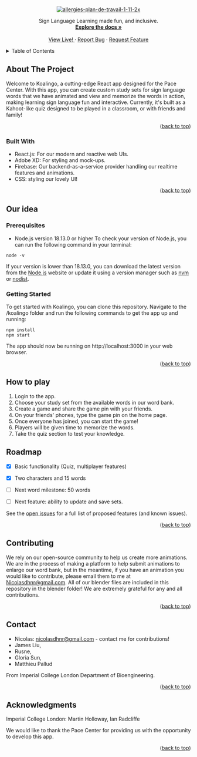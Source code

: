<!-- Improved compatibility of back to top link: See: https://github.com/othneildrew/Best-README-Template/pull/73 -->
<a name="readme-top"></a>
<!--
*** Thanks for checking out the Best-README-Template. If you have a suggestion
*** that would make this better, please fork the repo and create a pull request
*** or simply open an issue with the tag "enhancement".
*** Don't forget to give the project a star!
*** Thanks again! Now go create something AMAZING! :D
-->




<!-- PROJECT LOGO -->
<br />
<div align="center">
<a href="https://ibb.co/BKk9WK7"><img src="https://i.ibb.co/CsLfCsX/allergies-plan-de-travail-1-11-2x.png" alt="allergies-plan-de-travail-1-11-2x" border="0"></a>



  <p align="center">
    Sign Language Learning made fun, and inclusive.
    <br />
    <a href="https://github.com/othneildrew/Best-README-Template"><strong>Explore the docs »</strong></a>
    <br />
    <br />
    <a href="https://github.com/nicolasdhnr/Koalingo/issues">View Live! </a>
    ·
    <a href=" ">Report Bug</a>
    ·
    <a href="https://github.com/nicolasdhnr/Koalingo/issues">Request Feature</a>
  </p>
</div>



<!-- TABLE OF CONTENTS -->
<details>
  <summary>Table of Contents</summary>
  <ol>
    <li>
      <a href="#about-the-project">About The Project</a>
      <ul>
        <li><a href="#built-with">Built With</a></li>
      </ul>
    </li>
    <li>
      <a href="#getting-started">Getting Started</a>
      <ul>
        <li><a href="#prerequisites">Prerequisites</a></li>
        <li><a href="#installation">Installation</a></li>
      </ul>
    </li>
    <li><a href="#usage">Usage</a></li>
    <li><a href="#roadmap">Roadmap</a></li>
    <li><a href="#contributing">Contributing</a></li>
    <li><a href="#license">License</a></li>
    <li><a href="#contact">Contact</a></li>
    <li><a href="#acknowledgments">Acknowledgments</a></li>
  </ol>
</details>



<!-- ABOUT THE PROJECT -->
## About The Project

Welcome to Koalingo, a cutting-edge React app designed for the Pace Center. With this app, you can create custom study sets for sign language words that we have animated and view and memorize the words in action, making learning sign language fun and interactive. Currently, it's built as a Kahoot-like quiz designed to be played in a classroom, or with friends and family!

<p align="right">(<a href="#readme-top">back to top</a>)</p>



### Built With
- React.js: For our modern and reactive web UIs.
- Adobe XD: For styling and mock-ups.
- Firebase: Our backend-as-a-service provider handling our realtime features and animations.
- CSS: styling our lovely UI!

<p align="right">(<a href="#readme-top">back to top</a>)</p>



<!-- GETTING STARTED -->
## Our idea




### Prerequisites
- Node.js version 18.13.0 or higher
To check your version of Node.js, you can run the following command in your terminal:

```
node -v
```
If your version is lower than 18.13.0, you can download the latest version from the [Node.js](https://nodejs.org/en/) website or update it using a version manager such as [nvm](https://github.com/nvm-sh/nvm) or [nodist](https://github.com/nullivex/nodist).

### Getting Started
To get started with Koalingo, you can clone this repository. Navigate to the /koalingo folder and run the following commands to get the app up and running:

```
npm install
npm start
```

The app should now be running on http://localhost:3000 in your web browser.

<p align="right">(<a href="#readme-top">back to top</a>)</p>


## How to play
1. Login to the app.
2. Choose your study set from the available words in our word bank.
3. Create a game and share the game pin with your friends.
4. On your friends' phones, type the game pin on the home page.
5. Once everyone has joined, you can start the game!
6. Players will be given time to memorize the words.
7. Take the quiz section to test your knowledge.


<!-- ROADMAP -->
## Roadmap

- [x] Basic functionality (Quiz, multiplayer features)
- [x] Two characters and 15 words
- [ ] Next word milestone: 50 words 
- [ ] Next feature: ability to update and save sets. 





See the [open issues](https://github.com/nicolasdhnr/Koalingo/issues) for a full list of proposed features (and known issues).

<p align="right">(<a href="#readme-top">back to top</a>)</p>

## Contributing
We rely on our open-source community to help us create more animations. We are in the process of making a platform to help submit animations to enlarge our word bank, but in the meantime, if you have an animation you would like to contribute, please email them to me at Nicolasdhnr@gmail.com. All of our blender files are included in this repository in the blender folder! We are extremely grateful for any and all contributions.

<p align="right">(<a href="#readme-top">back to top</a>)</p>

<!-- CONTACT -->
## Contact

- Nicolas: nicolasdhnr@gmail.com - contact me for contributions!
- James Liu, 
- Rusne, 
- Gloria Sun, 
- Matthieu Pallud

From Imperial College London Department of Bioengineering.

<p align="right">(<a href="#readme-top">back to top</a>)</p>



<!-- ACKNOWLEDGMENTS -->
## Acknowledgments

Imperial College London: Martin Holloway, Ian Radcliffe
<br />

We would like to thank the Pace Center for providing us with the opportunity to develop this app.

<p align="right">(<a href="#readme-top">back to top</a>)</p>
